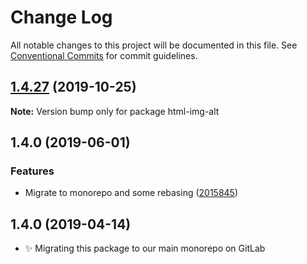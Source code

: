 # Change Log

All notable changes to this project will be documented in this file.
See [Conventional Commits](https://conventionalcommits.org) for commit guidelines.

## [1.4.27](https://gitlab.com/codsen/codsen/compare/html-img-alt@1.4.26...html-img-alt@1.4.27) (2019-10-25)

**Note:** Version bump only for package html-img-alt





## 1.4.0 (2019-06-01)

### Features

- Migrate to monorepo and some rebasing ([2015845](https://gitlab.com/codsen/codsen/commit/2015845))

## 1.4.0 (2019-04-14)

- ✨ Migrating this package to our main monorepo on GitLab
